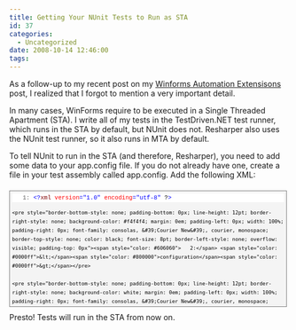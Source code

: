 ```yaml
---
title: Getting Your NUnit Tests to Run as STA
id: 37
categories:
  - Uncategorized
date: 2008-10-14 12:46:00
tags:
---
```


As a follow-up to my recent post on my [Winforms Automation Extensisons](http://brian.genisio.org/2008/10/winforms-automation-extensions.html) post, I realized that I forgot to mention a very important detail.   

In many cases, WinForms require to be executed in a Single Threaded Apartment (STA). I write all of my tests in the TestDriven.NET test runner, which runs in the STA by default, but NUnit does not. Resharper also uses the NUnit test runner, so it also runs in MTA by default.   

To tell NUnit to run in the STA (and therefore, Resharper), you need to add some data to your app.config file. If you do not already have one, create a file in your test assembly called app.config. Add the following XML:   
  <div style="border-bottom: gray 1px solid; border-left: gray 1px solid; padding-bottom: 4px; line-height: 12pt; background-color: #f4f4f4; margin: 20px 0px 10px; padding-left: 4px; width: 97.5%; padding-right: 4px; font-family: consolas, &#39;Courier New&#39;, courier, monospace; max-height: 200px; font-size: 8pt; overflow: auto; border-top: gray 1px solid; cursor: text; border-right: gray 1px solid; padding-top: 4px">   <div style="border-bottom-style: none; padding-bottom: 0px; line-height: 12pt; border-right-style: none; background-color: #f4f4f4; padding-left: 0px; width: 100%; padding-right: 0px; font-family: consolas, &#39;Courier New&#39;, courier, monospace; border-top-style: none; color: black; font-size: 8pt; border-left-style: none; overflow: visible; padding-top: 0px">     <pre style="border-bottom-style: none; padding-bottom: 0px; line-height: 12pt; border-right-style: none; background-color: white; margin: 0em; padding-left: 0px; width: 100%; padding-right: 0px; font-family: consolas, &#39;Courier New&#39;, courier, monospace; border-top-style: none; color: black; font-size: 8pt; border-left-style: none; overflow: visible; padding-top: 0px"><span style="color: #606060">   1:</span> <span style="color: #0000ff">&lt;?</span><span style="color: #800000">xml</span> <span style="color: #ff0000">version</span><span style="color: #0000ff">=&quot;1.0&quot;</span> <span style="color: #ff0000">encoding</span><span style="color: #0000ff">=&quot;utf-8&quot;</span> ?<span style="color: #0000ff">&gt;</span></pre>

    <pre style="border-bottom-style: none; padding-bottom: 0px; line-height: 12pt; border-right-style: none; background-color: #f4f4f4; margin: 0em; padding-left: 0px; width: 100%; padding-right: 0px; font-family: consolas, &#39;Courier New&#39;, courier, monospace; border-top-style: none; color: black; font-size: 8pt; border-left-style: none; overflow: visible; padding-top: 0px"><span style="color: #606060">   2:</span> <span style="color: #0000ff">&lt;</span><span style="color: #800000">configuration</span><span style="color: #0000ff">&gt;</span></pre>

    <pre style="border-bottom-style: none; padding-bottom: 0px; line-height: 12pt; border-right-style: none; background-color: white; margin: 0em; padding-left: 0px; width: 100%; padding-right: 0px; font-family: consolas, &#39;Courier New&#39;, courier, monospace; border-top-style: none; color: black; font-size: 8pt; border-left-style: none; overflow: visible; padding-top: 0px"><span style="color: #606060">   3:</span>   <span style="color: #0000ff">&lt;</span><span style="color: #800000">configSections</span><span style="color: #0000ff">&gt;</span></pre>

    <pre style="border-bottom-style: none; padding-bottom: 0px; line-height: 12pt; border-right-style: none; background-color: #f4f4f4; margin: 0em; padding-left: 0px; width: 100%; padding-right: 0px; font-family: consolas, &#39;Courier New&#39;, courier, monospace; border-top-style: none; color: black; font-size: 8pt; border-left-style: none; overflow: visible; padding-top: 0px"><span style="color: #606060">   4:</span>     <span style="color: #0000ff">&lt;</span><span style="color: #800000">sectionGroup</span> <span style="color: #ff0000">name</span><span style="color: #0000ff">=&quot;NUnit&quot;</span><span style="color: #0000ff">&gt;</span></pre>

    <pre style="border-bottom-style: none; padding-bottom: 0px; line-height: 12pt; border-right-style: none; background-color: white; margin: 0em; padding-left: 0px; width: 100%; padding-right: 0px; font-family: consolas, &#39;Courier New&#39;, courier, monospace; border-top-style: none; color: black; font-size: 8pt; border-left-style: none; overflow: visible; padding-top: 0px"><span style="color: #606060">   5:</span>       <span style="color: #0000ff">&lt;</span><span style="color: #800000">section</span> <span style="color: #ff0000">name</span><span style="color: #0000ff">=&quot;TestRunner&quot;</span> <span style="color: #ff0000">type</span><span style="color: #0000ff">=&quot;System.Configuration.NameValueSectionHandler&quot;</span><span style="color: #0000ff">/&gt;</span></pre>

    <pre style="border-bottom-style: none; padding-bottom: 0px; line-height: 12pt; border-right-style: none; background-color: #f4f4f4; margin: 0em; padding-left: 0px; width: 100%; padding-right: 0px; font-family: consolas, &#39;Courier New&#39;, courier, monospace; border-top-style: none; color: black; font-size: 8pt; border-left-style: none; overflow: visible; padding-top: 0px"><span style="color: #606060">   6:</span>     <span style="color: #0000ff">&lt;/</span><span style="color: #800000">sectionGroup</span><span style="color: #0000ff">&gt;</span></pre>

    <pre style="border-bottom-style: none; padding-bottom: 0px; line-height: 12pt; border-right-style: none; background-color: white; margin: 0em; padding-left: 0px; width: 100%; padding-right: 0px; font-family: consolas, &#39;Courier New&#39;, courier, monospace; border-top-style: none; color: black; font-size: 8pt; border-left-style: none; overflow: visible; padding-top: 0px"><span style="color: #606060">   7:</span>   <span style="color: #0000ff">&lt;/</span><span style="color: #800000">configSections</span><span style="color: #0000ff">&gt;</span></pre>

    <pre style="border-bottom-style: none; padding-bottom: 0px; line-height: 12pt; border-right-style: none; background-color: #f4f4f4; margin: 0em; padding-left: 0px; width: 100%; padding-right: 0px; font-family: consolas, &#39;Courier New&#39;, courier, monospace; border-top-style: none; color: black; font-size: 8pt; border-left-style: none; overflow: visible; padding-top: 0px"><span style="color: #606060">   8:</span>   <span style="color: #0000ff">&lt;</span><span style="color: #800000">NUnit</span><span style="color: #0000ff">&gt;</span></pre>

    <pre style="border-bottom-style: none; padding-bottom: 0px; line-height: 12pt; border-right-style: none; background-color: white; margin: 0em; padding-left: 0px; width: 100%; padding-right: 0px; font-family: consolas, &#39;Courier New&#39;, courier, monospace; border-top-style: none; color: black; font-size: 8pt; border-left-style: none; overflow: visible; padding-top: 0px"><span style="color: #606060">   9:</span>     <span style="color: #0000ff">&lt;</span><span style="color: #800000">TestRunner</span><span style="color: #0000ff">&gt;</span></pre>

    <pre style="border-bottom-style: none; padding-bottom: 0px; line-height: 12pt; border-right-style: none; background-color: #f4f4f4; margin: 0em; padding-left: 0px; width: 100%; padding-right: 0px; font-family: consolas, &#39;Courier New&#39;, courier, monospace; border-top-style: none; color: black; font-size: 8pt; border-left-style: none; overflow: visible; padding-top: 0px"><span style="color: #606060">  10:</span>       <span style="color: #0000ff">&lt;</span><span style="color: #800000">add</span> <span style="color: #ff0000">key</span><span style="color: #0000ff">=&quot;ApartmentState&quot;</span> <span style="color: #ff0000">value</span><span style="color: #0000ff">=&quot;STA&quot;</span> <span style="color: #0000ff">/&gt;</span></pre>

    <pre style="border-bottom-style: none; padding-bottom: 0px; line-height: 12pt; border-right-style: none; background-color: white; margin: 0em; padding-left: 0px; width: 100%; padding-right: 0px; font-family: consolas, &#39;Courier New&#39;, courier, monospace; border-top-style: none; color: black; font-size: 8pt; border-left-style: none; overflow: visible; padding-top: 0px"><span style="color: #606060">  11:</span>     <span style="color: #0000ff">&lt;/</span><span style="color: #800000">TestRunner</span><span style="color: #0000ff">&gt;</span></pre>

    <pre style="border-bottom-style: none; padding-bottom: 0px; line-height: 12pt; border-right-style: none; background-color: #f4f4f4; margin: 0em; padding-left: 0px; width: 100%; padding-right: 0px; font-family: consolas, &#39;Courier New&#39;, courier, monospace; border-top-style: none; color: black; font-size: 8pt; border-left-style: none; overflow: visible; padding-top: 0px"><span style="color: #606060">  12:</span>   <span style="color: #0000ff">&lt;/</span><span style="color: #800000">NUnit</span><span style="color: #0000ff">&gt;</span></pre>

    <pre style="border-bottom-style: none; padding-bottom: 0px; line-height: 12pt; border-right-style: none; background-color: white; margin: 0em; padding-left: 0px; width: 100%; padding-right: 0px; font-family: consolas, &#39;Courier New&#39;, courier, monospace; border-top-style: none; color: black; font-size: 8pt; border-left-style: none; overflow: visible; padding-top: 0px"><span style="color: #606060">  13:</span> <span style="color: #0000ff">&lt;/</span><span style="color: #800000">configuration</span><span style="color: #0000ff">&gt;</span></pre>
  </div>
</div>
Presto! Tests will run in the STA from now on. 